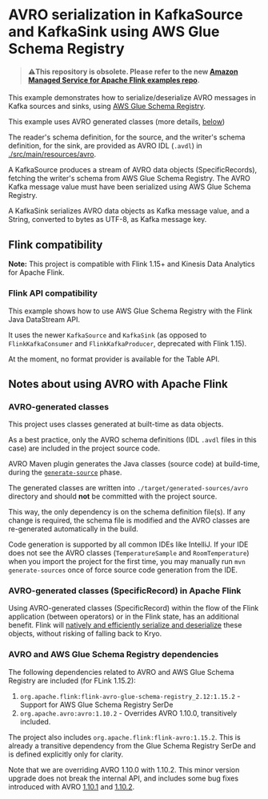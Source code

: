 # AVRO serialization in KafkaSource and KafkaSink using AWS Glue Schema Registry

> #### ⚠️This repository is obsolete. Please refer to the new [Amazon Managed Service for Apache Flink examples repo](https://github.com/aws-samples/amazon-managed-service-for-apache-flink-examples).


This example demonstrates how to serialize/deserialize AVRO messages in Kafka sources and sinks, using 
[AWS Glue Schema Registry](https://docs.aws.amazon.com/glue/latest/dg/schema-registry.html).

This example uses AVRO generated classes (more details, [below](#Using_AVRO-generated_classes))

The reader's schema definition, for the source, and the writer's schema definition, for the sink, are provided as 
AVRO IDL (`.avdl`) in [./src/main/resources/avro](./src/main/resources/avro).


A KafkaSource produces a stream of AVRO data objects (SpecificRecords), fetching the writer's schema from AWS Glue 
Schema Registry. The AVRO Kafka message value must have been serialized using AWS Glue Schema Registry.

A KafkaSink serializes AVRO data objects as Kafka message value, and a String, converted to bytes as UTF-8, as Kafka 
message key.

## Flink compatibility

**Note:** This project is compatible with Flink 1.15+ and Kinesis Data Analytics for Apache Flink.

### Flink API compatibility

This example shows how to use AWS Glue Schema Registry with the Flink Java DataStream API.

It uses the newer `KafkaSource` and `KafkaSink` (as opposed to `FlinkKafkaConsumer` and `FlinkKafkaProducer`, deprecated 
with Flink 1.15).

At the moment, no format provider is available for the Table API.

## Notes about using AVRO with Apache Flink

### AVRO-generated classes

This project uses classes generated at built-time as data objects.

As a best practice, only the AVRO schema definitions (IDL `.avdl` files in this case) are included in the project source 
code. 

AVRO Maven plugin generates the Java classes (source code) at build-time, during the 
[`generate-source`](https://maven.apache.org/guides/introduction/introduction-to-the-lifecycle.html) phase.

The generated classes are written into `./target/generated-sources/avro` directory and should **not** be committed with 
the project source.

This way, the only dependency is on the schema definition file(s).
If any change is required, the schema file is modified and the AVRO classes are re-generated automatically in the build.

Code generation is supported by all common IDEs like IntelliJ. 
If your IDE does not see the AVRO classes (`TemperatureSample` and `RoomTemperature`) when you import the project for the 
first time, you may manually run `mvn generate-sources` once of force source code generation from the IDE.

### AVRO-generated classes (SpecificRecord) in Apache Flink

Using AVRO-generated classes (SpecificRecord) within the flow of the Flink application (between operators) or in the 
Flink state, has an additional benefit. 
Flink will [natively and efficiently serialize and deserialize](https://nightlies.apache.org/flink/flink-docs-master/docs/dev/datastream/fault-tolerance/serialization/types_serialization/#pojos) 
these objects, without risking of falling back to Kryo.

### AVRO and AWS Glue Schema Registry dependencies

The following dependencies related to AVRO and AWS Glue Schema Registry are included (for FLink 1.15.2):

1. `org.apache.flink:flink-avro-glue-schema-registry_2.12:1.15.2` - Support for AWS Glue Schema Registry SerDe
2. `org.apache.avro:avro:1.10.2` - Overrides AVRO 1.10.0, transitively included.

The project also includes `org.apache.flink:flink-avro:1.15.2`. 
This is already a transitive dependency from the Glue Schema Registry SerDe and is defined explicitly only for clarity.

Note that we are overriding AVRO 1.10.0 with 1.10.2. 
This minor version upgrade does not break the internal API, and includes some bug fixes introduced with 
AVRO [1.10.1](https://github.com/apache/avro/releases/tag/release-1.10.1)
and [1.10.2](https://github.com/apache/avro/releases/tag/release-1.10.2). 
